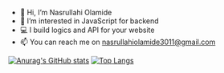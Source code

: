 - 👋 Hi, I’m Nasrullahi Olamide
- 👀 I’m interested in JavaScript for backend 
- 💻 I build logics and API for your website
- 📫 You can reach me on nasrullahiolamide3011@gmail.com


[![Anurag's GitHub stats](https://github-readme-stats.vercel.app/api?username=nasrullahiolamide)](https://github.com/anuraghazra/github-readme-stats)
[![Top Langs](https://github-readme-stats.vercel.app/api/top-langs/?username=nasrullahiolamide)](https://github.com/anuraghazra/github-readme-stats)

<!---
nasrullahiolamide/nasrullahiolamide is a ✨ special ✨ repository because its `README.md` (this file) appears on your GitHub profile.
You can click the Preview link to take a look at your changes.
--->
